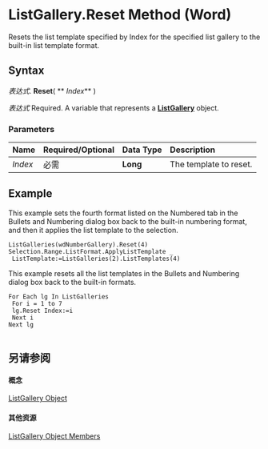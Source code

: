 
# ListGallery.Reset Method (Word)

Resets the list template specified by Index for the specified list gallery to the built-in list template format.


## Syntax

 _表达式_. **Reset**( ** _Index_** )

 _表达式_ Required. A variable that represents a **[ListGallery](4fa3af33-becd-0dfc-5c7a-a0e70714e045.md)** object.


### Parameters



|**Name**|**Required/Optional**|**Data Type**|**Description**|
|:-----|:-----|:-----|:-----|
| _Index_|必需|**Long**|The template to reset.|

## Example

This example sets the fourth format listed on the Numbered tab in the Bullets and Numbering dialog box back to the built-in numbering format, and then it applies the list template to the selection.


```
ListGalleries(wdNumberGallery).Reset(4) 
Selection.Range.ListFormat.ApplyListTemplate _ 
 ListTemplate:=ListGalleries(2).ListTemplates(4)
```

This example resets all the list templates in the Bullets and Numbering dialog box back to the built-in formats.




```
For Each lg In ListGalleries 
 For i = 1 to 7 
 lg.Reset Index:=i 
 Next i 
Next lg 
 

```


## 另请参阅


#### 概念


[ListGallery Object](4fa3af33-becd-0dfc-5c7a-a0e70714e045.md)
#### 其他资源


[ListGallery Object Members](http://msdn.microsoft.com/library/1924a752-86bb-ee1b-2df6-d6a31b48c76c%28Office.15%29.aspx)